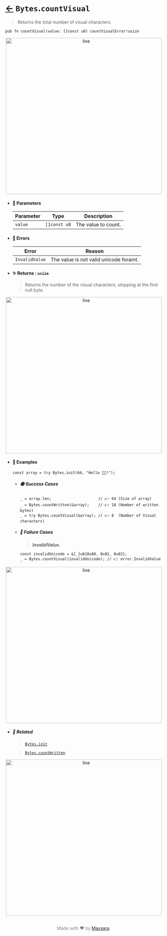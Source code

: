 # [←](../Bytes.md) `Bytes`.`countVisual`

> Returns the total number of visual characters.

```zig
pub fn countVisual(value: []const u8) countVisualError!usize
```


<div align="center">
<img src="https://raw.githubusercontent.com/maysara-elshewehy/io-bench/refs/heads/main/dist/img/md/line.png" alt="line" style="width:500px;"/>
</div>

- #### 🧩 Parameters

    | Parameter | Type         | Description         |
    | --------- | ------------ | ------------------- |
    | `value`   | `[]const u8` | The value to count. |

- #### 🚫 Errors

    | Error          | Reason                               |
    | -------------- | ------------------------------------ |
    | `InvalidValue` | The value is not valid unicode foramt. |

- #### ✨ Returns : `usize`

    > Returns the number of the visual characters, stopping at the first null byte.

<div align="center">
<img src="https://raw.githubusercontent.com/maysara-elshewehy/io-bench/refs/heads/main/dist/img/md/line.png" alt="line" style="width:500px;"/>
</div>

- #### 🧪 Examples

    ```zig
    const array = try Bytes.init(64, "Hello 👨‍🏭!");
    ```

    - ##### 🟢 Success Cases

        ```zig
        _ = array.len;                     // 👉 64 (Size of array)
        _ = Bytes.countWritten(&array);    // 👉 18 (Number of written bytes)
        _ = try Bytes.countVisual(&array); // 👉 8  (Number of Visual characters)
        ```

    - ##### 🔴 Failure Cases

        > **_InvalidValue._**

        ```zig
        const invalidUnicode = &[_]u8{0x80, 0x81, 0x82};
        _ = Bytes.countVisual(invalidUnicode); // 👉 error.InvalidValue
        ```

<div align="center">
<img src="https://raw.githubusercontent.com/maysara-elshewehy/io-bench/refs/heads/main/dist/img/md/line.png" alt="line" style="width:500px;"/>
</div>

- ##### 🔗 Related

  > [`Bytes.init`](./init.md)

  > [`Bytes.countWritten`](./countWritten.md)

<div align="center">
<img src="https://raw.githubusercontent.com/maysara-elshewehy/io-bench/refs/heads/main/dist/img/md/line.png" alt="line" style="width:500px;"/>
</div>

<p align="center" style="color:grey;"><br />Made with ❤️ by <a href="http://github.com/maysara-elshewehy" target="blank">Maysara</a>.</p>
